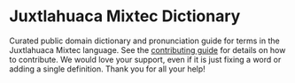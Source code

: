 
# Juxtlahuaca Mixtec Dictionary

Curated public domain dictionary and pronunciation guide for terms in the Juxtlahuaca Mixtec language. See the [contributing guide](https://github.com/drumworkteam/term/blob/make/.github/contributing.md) for details on how to contribute. We would love your support, even if it is just fixing a word or adding a single definition. Thank you for all your help!